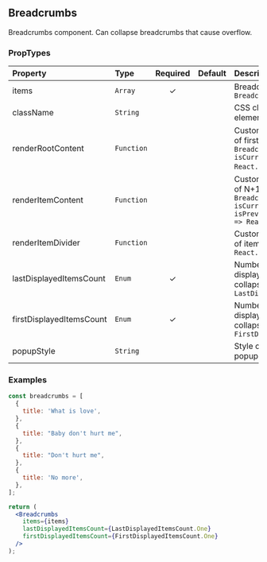 ## Breadcrumbs

Breadcrumbs component. Can collapse breadcrumbs that cause overflow.

### PropTypes

| Property                 | Type       | Required | Default | Description                                                                                                                  |
| :----------------------- | :--------- | :------: | :------ | :--------------------------------------------------------------------------------------------------------------------------- |
| items                    | `Array`    |    ✓     |         | Breadcrumb items array `BreadcrumbsItem[]`                                                                                   |
| className                | `String`   |          |         | CSS class name of root element                                                                                               |
| renderRootContent        | `Function` |          |         | Custom render function of first item `(item: BreadcrumbsItem, isCurrent: boolean) => React.ReactNode;`)                      |
| renderItemContent        | `Function` |          |         | Custom render function of N+1 item `(item: BreadcrumbsItem, isCurrent: boolean, isPrevCurrent: boolean) => React.ReactNode;` |
| renderItemDivider        | `Function` |          |         | Custom render function of items separator `() => React.ReactNode;`                                                           |
| lastDisplayedItemsCount  | `Enum`     |    ✓     |         | Number of items to display after items collapse control: `LastDisplayedItemsCount`                                           |
| firstDisplayedItemsCount | `Enum`     |    ✓     |         | Number of items to display before items collapse control: `FirstDisplayedItemsCount`                                         |
| popupStyle               | `String`   |          |         | Style of collapsed items popup `staircase`                                                                                   |

### Examples

```jsx
const breadcrumbs = [
  {
    title: 'What is love',
  },
  {
    title: "Baby don't hurt me",
  },
  {
    title: "Don't hurt me",
  },
  {
    title: 'No more',
  },
];

return (
  <Breadcrumbs
    items={items}
    lastDisplayedItemsCount={LastDisplayedItemsCount.One}
    firstDisplayedItemsCount={FirstDisplayedItemsCount.One}
  />
);
```
